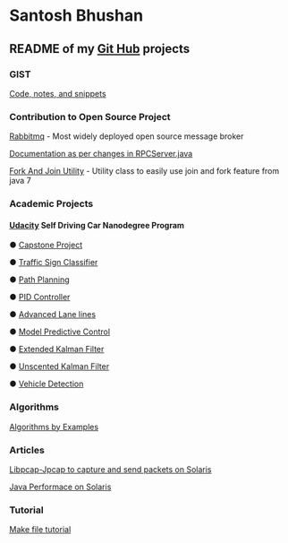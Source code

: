 # Santosh Bhushan

## README of my [Git Hub](https://github.com/2sbsbsb) projects 


### GIST

[Code, notes, and snippets](https://gist.github.com/2sbsbsb)


### Contribution to Open Source Project 

[Rabbitmq](https://www.rabbitmq.com/) - Most widely deployed open source message broker 

[Documentation as per changes in RPCServer.java](https://github.com/rabbitmq/rabbitmq-website/pull/430)


[Fork And Join Utility](https://github.com/2sbsbsb/ForkAndJoinUtility) - Utility class to easily use join and fork feature from java 7


### Academic Projects 

#### [Udacity](https://www.udacity.com/) Self Driving Car Nanodegree Program 

●  [Capstone Project](https://github.com/2sbsbsb/CarND-Capstone)

●  [Traffic Sign Classifier](https://github.com/2sbsbsb/CarND-Traffic-Sign-Classifier-Project)

●  [Path Planning](https://github.com/2sbsbsb/CarND-Path-Planning-Project)

●  [PID Controller](https://github.com/2sbsbsb/CarND-PID-Control-Project)

●  [Advanced Lane lines](https://github.com/2sbsbsb/CarND-Advanced-Lane-Lines)

●  [Model Predictive Control](https://github.com/2sbsbsb/CarND-MPC-Project)

●  [Extended Kalman Filter](https://github.com/2sbsbsb/CarND-Extended-Kalman-Filter-Project)

●  [Unscented Kalman Filter](https://github.com/2sbsbsb/CarND-Unscented-Kalman-Filter-Project)

●  [Vehicle Detection](https://github.com/2sbsbsb/CarND-Vehicle-Detection)

### Algorithms 

[Algorithms by Examples](https://github.com/2sbsbsb/algorithmByExamples)




### Articles 

[Libpcap-Jpcap to capture and send packets on Solaris](https://www.experts-exchange.com/articles/8193/Using-libpcap-Jpcap-to-capture-and-send-packets-on-Solaris-Part-1.html)

[Java Performace on Solaris](https://www.experts-exchange.com/articles/8194/Java-performance-on-Solaris-Managing-CPUs.html)


### Tutorial 
[Make file tutorial](https://2sbsbsb.github.io/Makefile-Tutorial/)


